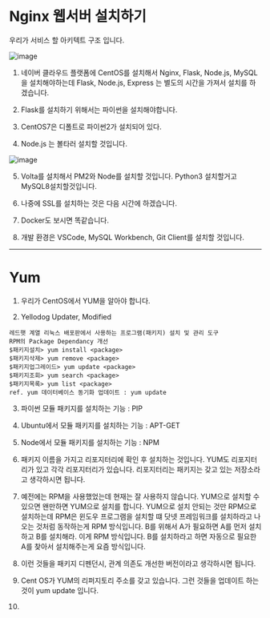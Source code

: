 # Nginx 웹서버 설치하기

우리가 서비스 할 아키텍트 구조 입니다.

![image](https://github.com/user-attachments/assets/457180f1-5130-400d-8b4e-ef1a9715359e)

1. 네이버 클라우드 플랫폼에 CentOS를 설치해서 Nginx, Flask, Node.js, MySQL을 설치해야하는데 Flask, Node.js, Express 는 별도의 시간을 가져서 설치를 하겠습니다.

2. Flask를 설치하기 위해서는 파이썬을 설치해야합니다.

3. CentOS7은 디폴트로 파이썬2가 설치되어 있다. 

4. Node.js 는 볼타러 설치할 것입니다.

![image](https://github.com/user-attachments/assets/75311971-6ca0-4183-9909-7eaf0ba14ed5)

5. Volta를 설치해서 PM2와 Node를 설치할 것입니다. Python3 설치할거고 MySQL8설치할것입니다.

6. 나중에 SSL를 설치하는 것은 다음 시간에 하겠습니다.

7. Docker도 보시면 똑같습니다.

8. 개발 환경은 VSCode, MySQL Workbench, Git Client를 설치할 것입니다.

------------------------------------------------------------------------------------------------------------

# Yum 

1. 우리가 CentOS에서 YUM을 알아야 합니다.

2. Yellodog Updater, Modified

```
레드햇 계열 리눅스 배포판에서 사용하는 프로그램(패키지) 설치 및 관리 도구
RPM의 Package Dependancy 개선
$패키지설치> yum install <package>
$패키지삭제> yum remove <package>
$패키지업그레이드> yum update <package>
$패키지조회> yum search <package>
$패키지목록> yum list <package>
ref. yum 데이터베이스 동기화 업데이트 : yum update
```

3. 파이썬 모듈 패키지를 설치하는 기능 : PIP

4. Ubuntu에서 모듈 패키지를 설치하는 기능 : APT-GET

5. Node에서 모듈 패키지를 설치하는 기능 : NPM

6. 패키지 이름을 가지고 리포지터리에 확인 후 설치하는 것입니다. YUM도 리포지터리가 있고 각각 리포지터리가 있습니다. 리포지터리는 패키지는 갖고 있는 저장소라고 생각하시면 됩니다.

7. 예전에는 RPM을 사용했었는데 현재는 잘 사용하지 않습니다. YUM으로 설치할 수 있으면 왠만하면 YUM으로 설치를 합니다. YUM으로 설치 안되는 것만 RPM으로 설치하는데 RPM은 윈도우 프로그램을 설치할 떄 닷넷 프레임워크를 설치하라고 나오는 것처럼 동작하는게 RPM 방식입니다. B를 위해서 A가 필요하면 A를 먼저 설치하고 B를 설치해라. 이게 RPM 방식입니다. B를 설치하라고 하면 자동으로 필요한 A를 찾아서 설치해주는게 요즘 방식입니다.

8. 이런 것들을 패키지 디펜던시, 관계 의존도 개선한 버전이라고 생각하시면 됩니다.

9. Cent OS가 YUM의 리퍼지토리 주소를 갖고 있습니다. 그런 것들을 업데이트 하는 것이 yum update 입니다.

10. 
